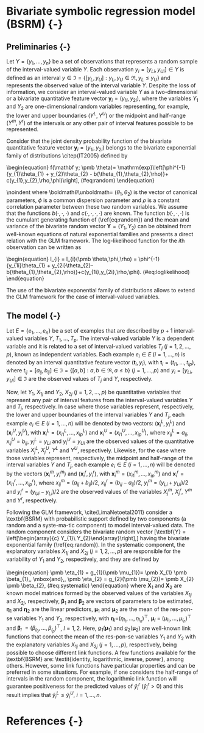 # Bivariate symbolic regression model (BSRM) {-}

## Preliminaries {-}

Let $Y = \{y_1,\ldots,y_n\}$ be a set of observations that represents a random sample of the interval-valued variable $Y$.  Each observation $y_{i} = [y_{Li},y_{Ui}] \in Y$ is defined as an interval $y \in \Im = \{[y_{L},y_{U}] : y_{L}, y_{U} \in \Re, y_{L} \leq y_{U}\}$ and represents the observed value of the interval variable $Y$. Despite the loss of information, we consider an interval-valued variable $Y$ as a two-dimensional or a bivariate  quantitative feature vector $\mathbf y_{i}=(y_{1i},y_{2i})$, where the variables $Y_1$ and $Y_2$ are one-dimensional random variables representing, for example, the lower and upper boundaries $(Y^{L},Y^{U})$ or the midpoint and half-range $(Y^{m},Y^{r})$ of the intervals or any other pair of interval features possible to be represented.

Consider that the joint density probability function of the bivariate quantitative
feature vector $\mathbf y_{i}=(y_{1i},y_{2i})$ belongs to the bivariate exponential family of 
distributions \citep{IT2005} defined by

\begin{equation}
    f(\mathbf y; \pmb \theta)=
    \mathrm{exp}\left[\phi^{-1}\{y_{1}\theta_{1} + y_{2}\theta_{2} -
    b(\theta_{1},\theta_{2},\rho)\}+ c(y_{1},y_{2},\rho,\phi)\right],
    (\#eq:random)
\end{equation}

\noindent where \boldmath$\theta$\unboldmath=
$(\theta_{1},\theta_{2})$ is the vector of canonical parameters, $\phi$ is a common dispersion parameter
and $\rho$ is a constant correlation parameter between these two
random variables. We assume that the functions
$b(\cdot,\cdot,\cdot)$ and $c(\cdot,\cdot, \cdot, \cdot)$ are known.
The function $b(\cdot,\cdot,\cdot)$ is the cumulant generating
function of (\ref{eq:random}) and the mean and variance of the bivariate 
random vector $\mathbf Y=(Y_1, Y_2)$ can be obtained from well-known 
equations of natural exponential families and presents a direct relation with the GLM framework. The log-likelihood function for the $i$th observation can be written as

\begin{equation}
  l_{i} = l_{i}(\pmb \theta,\phi,\rho) =
        \phi^{-1} \{y_{1i}\theta_{1} +                                                                           y_{2i}\theta_{2}-b(\theta_{1},\theta_{2},\rho)\}+c(y_{1i},y_{2i},\rho,\phi).
(\#eq:loglikelihood)
\end{equation}

The use of the bivariate exponential family of distributions allows to extend the GLM framework for the case of interval-valued variables.

## The model {-}

Let $E=\{e_1,\ldots,e_n\}$ be a set of examples that are described by
$p+1$ interval-valued variables $Y$, $T_{1},\ldots,T_{p}$. The interval-valued 
variable $Y$ is a dependent variable and it is related to a set of interval-valued 
variables $T_j$ ($j=1,2,\ldots,p$), known as independent variables. Each example
$e_{i}\in E$ ($i=1,\ldots,n$) is denoted by an interval quantitative feature
vector $(\mathbf t_{i},y_{i})$, with $\mathbf t_{i} = (t_{i1},\ldots,t_{ip})$, 
where $t_{ij}=[a_{ij},b_{ij}] \in \Im = \{[a,b]: a, b \in \Re, a \leq b\}$ $(j=1,\ldots,p)$ 
  and $y_{i} = [y_{Li},y_{Ui}] \in \Im$ are the observed values of $T_{j}$ and $Y$, 
respectively. 


Now, let $Y_1$, $X_{1j}$ and $Y_2$, $X_{2j}$ ($j=1,2,\ldots,p$) be quantitative variables 
that represent any pair of interval features from the interval-valued variables $Y$ and $T_{j}$, respectively. In case where those variables represent, respectively, the lower and upper boundaries of the interval variables $Y$ and $T_{j}$,
each example $e_{i} \in E$ ($i=1,\ldots,n$) will be denoted by two vectors: $(\mathbf x^{L}_{i},y^{L}_{i})$ 
and $(\mathbf x^{U}_{i}, y^{U}_{i})$, with $\mathbf x^{L}_{i} =
(x^{L}_{i1}, \ldots, x^{L}_{ip})$ and $\mathbf x^{U}_{i} = (x^{U}_{i1},\ldots,
x^{U}_{ip})$, where $x^{L}_{ij} = a_{ij}$, $x^{U}_{ij} = b_{ij}$, $y^{L}_{i} = y_{Li}$ and $y^{U}_{i} = y_{Ui}$
are the observed values of the quantitative variables $X^{L}_{j}$, $X^{U}_{j}$, $Y^{L}$ and $Y^{U}$, respectively. Likewise, for the case where those variables
represent, respectively, the midpoint and half-range of the interval variables $Y$ and $T_{j}$,
each example $e_{i} \in E$ ($i=1,\ldots,n$) will be denoted by the vectors
$(\mathbf x^{m}_{i}, y^{m}_{i})$ and $(\mathbf x^{r}_{i}, y^{r}_{i})$,
with $\mathbf x^{m}_{i} = (x^{m}_{i1}, \ldots, x^{m}_{ip})$ and $\mathbf x^{r}_{i} = (x^{r}_{i1},\ldots,
x^{r}_{ip})$, where $x^{m}_{ij} = (a_{ij} + b_{ij})/2$, $x^{r}_{ij}=(b_{ij}-a_{ij})/2$, 
$y^{m}_{i}=(y_{Li}+y_{Ui})/2$ and $y^{r}_{i} = (y_{Ui} - y_{Li})/2$ are the observed values of 
the variables $X^{m}_{j}$, $X^{r}_{j}$, $Y^{m}$ and $Y^{r}$, respectively.

Following the GLM framework, \cite{LimaNetoetal2011} consider a \textbf{BSRM} with probabilistic support 
defined by two components (a random and a syste\-ma\-tic component) to model interval-valued data. 
The random component considers the bivariate random vector \[\textbf{Y} = \left[\begin{array}{c}
Y_{1}\\
Y_{2}\end{array}\right],\] having the bivariate exponential family (\ref{eq:random}). 
In the systematic component, the explanatory variables $X_{1j}$ and $X_{2j}$ ($j=1,2,\ldots,p$) 
are responsible for the variability of $Y_{1}$ and $Y_{2}$, respectively, and they are defined by

\begin{equation}
\pmb \eta_{1} = g_{1}(\pmb \mu_{1})= \pmb X_{1} \pmb \beta_{1}\,\, \mbox{and}\,\, \pmb \eta_{2} = g_{2}(\pmb \mu_{2})= \pmb X_{2} \pmb \beta_{2},
(\#eq:systematic)
\end{equation}
where $\pmb X_{1}$ and $\pmb X_{2}$ are known model matrices
formed by the observed values of the variables $X_{1j}$ and $X_{2j}$, 
respectively, $\pmb \beta_{1}$ and $\pmb \beta_{2}$
are vectors of parameters to be estimated,
$\pmb \eta_{1}$ and $\pmb \eta_{2}$ are
the linear predictors, $\pmb \mu_{1}$ and $\pmb \mu_{2}$ 
are the mean of the res\-pon\-se variables $Y_{1}$ and $Y_{2}$, respectively, with
$\pmb \eta_{l}$=$(\eta_{l_{1}},\ldots,
\eta_{l_{n}})^\top,$ $\pmb \mu_{l}$ = $(\mu_{l_{1}},\ldots,
\mu_{l_{n}})^\top$ and $\pmb \beta_{l}$ $=(\beta_{l_{0}},\ldots,\beta_{l_{p}})^\top$, $l = 1,2$. Here, $g_{1}(\pmb \mu_{1}$) and $g_{2}(\pmb \mu_{2}$) 
are well-known link functions that connect the mean of the res\-pon\-se variables $Y_{1}$ and $Y_{2}$ with the explanatory variables $X_{1j}$ and $X_{2j}$ ($j=1,\ldots,p$), respectively, being possible to choose different link functions. 
A few functions available for the \textbf{BSRM} are:
\textit{identity, logarithmic, inverse, power}, among others.
However, some link functions have particular properties and can be preferred
in some situations. For example, if one considers the half-range of intervals in the
random component, the logarithmic link function will guarantee positiveness
for the predicted values of $\hat{y}_{i}^{r}$ ($\hat{y}_{i}^{r} >0$)
and this result implies that $\hat{y}_{i}^{L} \leq \hat{y}_{i}^{U}$, $i = 1, \ldots, n$.

# References {-}
